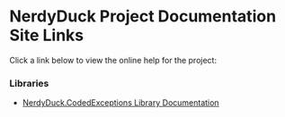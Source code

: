 # NerdyDuck Project Documentation Site Links

Click a link below to view the online help for the project:

### Libraries
- [NerdyDuck.CodedExceptions Library Documentation](/CodedExceptions/index.html)
